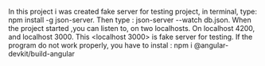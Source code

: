 In this project i was created fake server for testing project,  in terminal, type:  npm install -g json-server.  Then type : json-server  --watch db.json.
When the project started ,you can listen to, on two localhosts. On localhost 4200, and localhost 3000. This <localhost 3000> is fake server for testing.
If the program do not work properly, you have to instal : npm i @angular-devkit/build-angular
